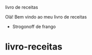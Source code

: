 livro de receitas

Olá! Bem vindo ao meu livro de receitas

* Strogonoff de frango
# livro-receitas
